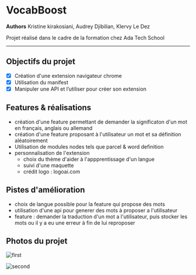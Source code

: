 VocabBoost
=============

__Authors__ Kristine kirakosiani, Audrey Djibilian, Klervy Le Dez

Projet réalisé dans le cadre de la formation chez Ada Tech School
_ _ _ _ 

Objectifs du projet
---------------
- [x] Création d'une extension navigateur chrome
- [x] Utilisation du manifest
- [x] Manipuler une API et l’utiliser pour créer son extension

Features & réalisations
---------------
* création d'une feature permettant de demander la significaton d'un mot en français, anglais ou allemand
* création d'une feature proposant à l'utilisateur un mot et sa définition aléatoirement
* Utilisation de modules nodes tels que parcel & word definition
* personnalisation de l'extension
  * choix du thème d'aider à l'appprentissage d'un langue
  * suivi d'une maquette
  * crédit logo : logoai.com

Pistes d'amélioration
---------------
* choix de langue possible pour la feature qui propose des mots
* utilisation d'une api pour generer des mots à proposer a l'utilisateur
* feature : demander la traduction d'un mot a l'utilisateur, puis stocker les mots ou il y a eu une erreur à fin de lui reproposer 

Photos du projet 
---------------

![first](https://user-images.githubusercontent.com/112544312/221501684-cfd4ed19-36c3-4fb1-8acc-fb560ee030f2.png)

![second](https://user-images.githubusercontent.com/112544312/221501718-2584cbfc-4eba-4c0d-8dcc-521da6c3e33b.png)
